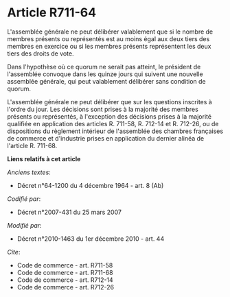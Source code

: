 # Article R711-64

L'assemblée générale ne peut délibérer valablement que si le nombre de membres présents ou représentés est au moins égal aux
deux tiers des membres en exercice ou si les membres présents représentent les deux tiers des droits de vote. 

Dans l'hypothèse où ce quorum ne serait pas atteint, le président de l'assemblée convoque dans les quinze jours qui suivent
une nouvelle assemblée générale, qui peut valablement délibérer sans condition de quorum.

L'assemblée générale ne peut délibérer que sur les questions inscrites à l'ordre du jour. Les décisions sont prises à la
majorité des membres présents ou représentés, à l'exception des décisions prises à la majorité qualifiée en application des
articles R. 711-58, R. 712-14 et R. 712-26, ou de dispositions du règlement intérieur de l'assemblée des chambres françaises
de commerce et d'industrie prises en application du dernier alinéa de l'article R. 711-68.

**Liens relatifs à cet article**

_Anciens textes_:

  - Décret n°64-1200 du 4 décembre 1964 - art. 8 (Ab)

_Codifié par_:

  - Décret n°2007-431 du 25 mars 2007

_Modifié par_:

  - Décret n°2010-1463 du 1er décembre 2010 - art. 44

_Cite_:

  - Code de commerce - art. R711-58
  - Code de commerce - art. R711-68
  - Code de commerce - art. R712-14
  - Code de commerce - art. R712-26
